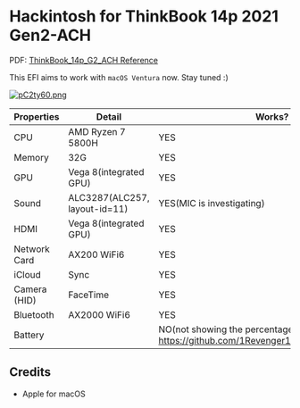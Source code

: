 # Hackintosh for ThinkBook 14p 2021 Gen2-ACH

PDF: [ThinkBook_14p_G2_ACH Reference](https://psref.lenovo.com/syspool/Sys/PDF/ThinkBook/ThinkBook_14p_G2_ACH/ThinkBook_14p_G2_ACH_Spec.pdf)

This EFI aims to work with `macOS Ventura` now. Stay tuned :)

[![pC2ty60.png](https://s1.ax1x.com/2023/07/09/pC2ty60.png)](https://imgse.com/i/pC2ty60)

|Properties|Detail| Works? |
|---|-----|--|
|CPU|AMD Ryzen 7 5800H| YES|
|Memory|32G| YES|
|GPU|Vega 8(integrated GPU)| YES|
|Sound|ALC3287(ALC257, layout-id=11)|YES(MIC is investigating)|
|HDMI|Vega 8(integrated GPU)|YES|
|Network Card| AX200 WiFi6|YES|
|iCloud|Sync|YES|
|Camera (HID)|FaceTime|YES|
|Bluetooth|AX2000 WiFi6|YES|
|Battery||NO(not showing the percentage, investigating, https://github.com/1Revenger1/ECEnabler/issues/25)|


## Credits

- Apple for macOS
